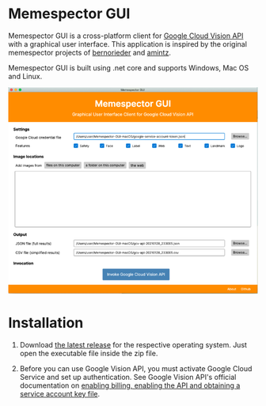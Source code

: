 # Memespector GUI

Memespector GUI is a cross-platform client for [Google Cloud Vision API](https://cloud.google.com/vision/) with a graphical user interface.  This application is inspired by the original memespector projects of [bernorieder](https://github.com/bernorieder/memespector) and [amintz](https://github.com/amintz/memespector-python).  

Memespector GUI is built using .net core and supports Windows, Mac OS and Linux.

![Screen shot](doc/res/memespector-gui-screenshot-mac.png)

# Installation

1. Download [the latest release](https://github.com/jason-chao/memespector-gui/releases/tag/0.0.1beta) for the respective operating system.  Just open the executable file inside the zip file.

2. Before you can use Google Vision API, you must activate Google Cloud Service and set up authentication.  See Google Vision API's official documentation on [enabling billing, enabling the API and obtaining a service account key file](https://cloud.google.com/vision/docs/setup).